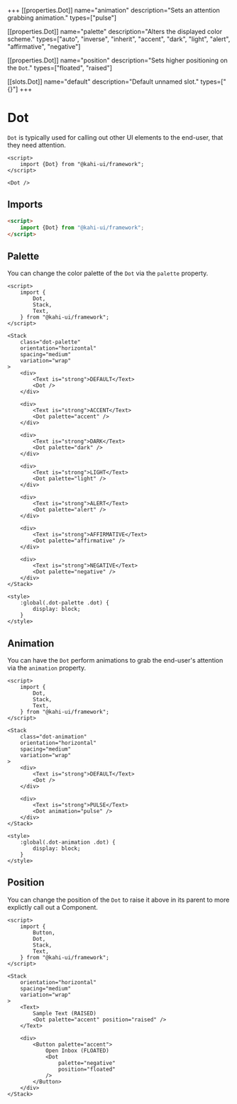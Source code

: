 +++
[[properties.Dot]]
name="animation"
description="Sets an attention grabbing animation."
types=["pulse"]

[[properties.Dot]]
name="palette"
description="Alters the displayed color scheme."
types=["auto", "inverse", "inherit", "accent", "dark", "light", "alert", "affirmative", "negative"]

[[properties.Dot]]
name="position"
description="Sets higher positioning on the <code>Dot</code>."
types=["floated", "raised"]

[[slots.Dot]]
name="default"
description="Default unnamed slot."
types=["{}"]
+++

# Dot

`Dot` is typically used for calling out other UI elements to the end-user, that they need attention.

```svelte repl Dot Preview
<script>
    import {Dot} from "@kahi-ui/framework";
</script>

<Dot />
```

## Imports

```html default Dot Imports
<script>
    import {Dot} from "@kahi-ui/framework";
</script>
```

## Palette

You can change the color palette of the `Dot` via the `palette` property.

```svelte repl Dot Palette
<script>
    import {
        Dot,
        Stack,
        Text,
    } from "@kahi-ui/framework";
</script>

<Stack
    class="dot-palette"
    orientation="horizontal"
    spacing="medium"
    variation="wrap"
>
    <div>
        <Text is="strong">DEFAULT</Text>
        <Dot />
    </div>

    <div>
        <Text is="strong">ACCENT</Text>
        <Dot palette="accent" />
    </div>

    <div>
        <Text is="strong">DARK</Text>
        <Dot palette="dark" />
    </div>

    <div>
        <Text is="strong">LIGHT</Text>
        <Dot palette="light" />
    </div>

    <div>
        <Text is="strong">ALERT</Text>
        <Dot palette="alert" />
    </div>

    <div>
        <Text is="strong">AFFIRMATIVE</Text>
        <Dot palette="affirmative" />
    </div>

    <div>
        <Text is="strong">NEGATIVE</Text>
        <Dot palette="negative" />
    </div>
</Stack>

<style>
    :global(.dot-palette .dot) {
        display: block;
    }
</style>
```

## Animation

You can have the `Dot` perform animations to grab the end-user's attention via the `animation` property.

```svelte repl Dot Animation
<script>
    import {
        Dot,
        Stack,
        Text,
    } from "@kahi-ui/framework";
</script>

<Stack
    class="dot-animation"
    orientation="horizontal"
    spacing="medium"
    variation="wrap"
>
    <div>
        <Text is="strong">DEFAULT</Text>
        <Dot />
    </div>

    <div>
        <Text is="strong">PULSE</Text>
        <Dot animation="pulse" />
    </div>
</Stack>

<style>
    :global(.dot-animation .dot) {
        display: block;
    }
</style>
```

## Position

You can change the position of the `Dot` to raise it above in its parent to more explictly call out a Component.

```svelte repl Dot Position
<script>
    import {
        Button,
        Dot,
        Stack,
        Text,
    } from "@kahi-ui/framework";
</script>

<Stack
    orientation="horizontal"
    spacing="medium"
    variation="wrap"
>
    <Text>
        Sample Text (RAISED)
        <Dot palette="accent" position="raised" />
    </Text>

    <div>
        <Button palette="accent">
            Open Inbox (FLOATED)
            <Dot
                palette="negative"
                position="floated"
            />
        </Button>
    </div>
</Stack>
```
